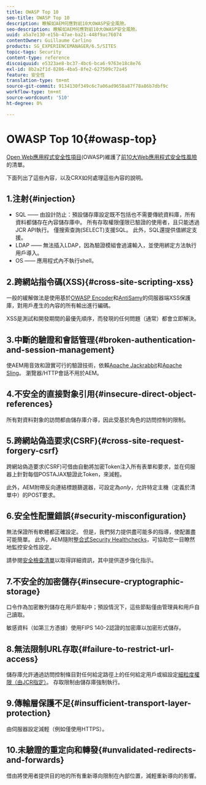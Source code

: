 ```yaml
---
title: OWASP Top 10
seo-title: OWASP Top 10
description: 瞭解如AEM何應對前10大OWASP安全風險。
seo-description: 瞭解如AEM何應對前10大OWASP安全風險。
uuid: a5a7e130-e15b-47ae-ba21-448f9ac76074
contentOwner: Guillaume Carlino
products: SG_EXPERIENCEMANAGER/6.5/SITES
topic-tags: Security
content-type: reference
discoiquuid: e5323ae8-bc37-4bc6-bca6-9763e18c8e76
exl-id: 8b2a2f1d-8286-4ba5-8fe2-627509c72a45
feature: 安全性
translation-type: tm+mt
source-git-commit: 9134130f349c6c7a06ad9658a87f78a86b7dbf9c
workflow-type: tm+mt
source-wordcount: '510'
ht-degree: 0%

---
```


# OWASP Top 10{#owasp-top}

[Open Web應用程式安全性項目](https://www.owasp.org)(OWASP)維護了[前10大Web應用程式安全性風險](https://www.owasp.org/index.php/OWASP_Top_Ten_Project)的清單。

下面列出了這些內容，以及CRX如何處理這些內容的說明。

## 1.注射{#injection}

* SQL —— 由設計防止：預設儲存庫設定既不包括也不需要傳統資料庫，所有資料都儲存在內容儲存庫中。 所有存取權限僅限已驗證的使用者，且只能透過JCR API執行。 僅搜索查詢(SELECT)支援SQL。 此外，SQL還提供值綁定支援。
* LDAP —— 無法插入LDAP，因為驗證模組會過濾輸入，並使用綁定方法執行用戶導入。
* OS —— 應用程式內不執行shell。

## 2.跨網站指令碼(XSS){#cross-site-scripting-xss}

一般的緩解做法是使用基於[OWASP Encoder](https://www.owasp.org/index.php/OWASP_Java_Encoder_Project)和[AntiSamy](https://www.owasp.org/index.php/Category:OWASP_AntiSamy_Project)的伺服器端XSS保護庫，對用戶產生的內容的所有輸出進行編碼。

XSS是測試和開發期間的最優先順序，而發現的任何問題（通常）都會立即解決。

## 3.中斷的驗證和會話管理{#broken-authentication-and-session-management}

使AEM用音效和證實可行的驗證技術，依賴[Apache Jackrabbit](https://jackrabbit.apache.org/)和[Apache Sling](https://sling.apache.org/)。 瀏覽器/HTTP會話不用於AEM。

## 4.不安全的直接對象引用{#insecure-direct-object-references}

所有對資料對象的訪問都由儲存庫介導，因此受基於角色的訪問控制的限制。

## 5.跨網站偽造要求(CSRF){#cross-site-request-forgery-csrf}

跨網站偽造要求(CSRF)可借由自動將加密Token注入所有表單和要求，並在伺服器上針對每個POSTAJAX驗證此Token，來減輕。

此外，AEM附帶反向連結標題篩選器，可設定為&#x200B;*only*，允許特定主機（定義於清單中）的POST要求。

## 6.安全性配置錯誤{#security-misconfiguration}

無法保證所有軟體都正確設定。 但是，我們努力提供盡可能多的指導，使配置盡可能簡單。 此外，AEM隨附[整合式Security Healthchecks](/help/sites-administering/operations-dashboard.md)，可協助您一目瞭然地監控安全性設定。

請參閱[安全檢查清單](/help/sites-administering/security-checklist.md)以取得詳細資訊，其中提供逐步強化指示。

## 7.不安全的加密儲存{#insecure-cryptographic-storage}

口令作為加密散列儲存在用戶節點中；預設情況下，這些節點僅由管理員和用戶自己讀取。

敏感資料（如第三方憑據）使用FIPS 140-2認證的加密庫以加密形式儲存。

## 8.無法限制URL存取{#failure-to-restrict-url-access}

儲存庫允許通過訪問控制條目對任何給定路徑上的任何給定用戶或組設定[細粒度權限（由JCR指定）](https://docs.adobe.com/content/docs/en/spec/jcr/2.0/16_Access_Control_Management.html)。 存取限制由儲存庫強制執行。

## 9.傳輸層保護不足{#insufficient-transport-layer-protection}

由伺服器設定減輕（例如僅使用HTTPS）。

## 10.未驗證的重定向和轉發{#unvalidated-redirects-and-forwards}

借由將使用者提供目的地的所有重新導向限制在內部位置，減輕重新導向的影響。
